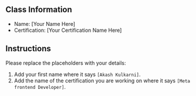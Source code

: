 ## Class Information
- Name: [Your Name Here]  
- Certification: [Your Certification Name Here]  

## Instructions
Please replace the placeholders with your details:
1. Add your first name where it says `[Akash Kulkarni]`.  
2. Add the name of the certification you are working on where it says `[Meta frontend Developer]`.  
